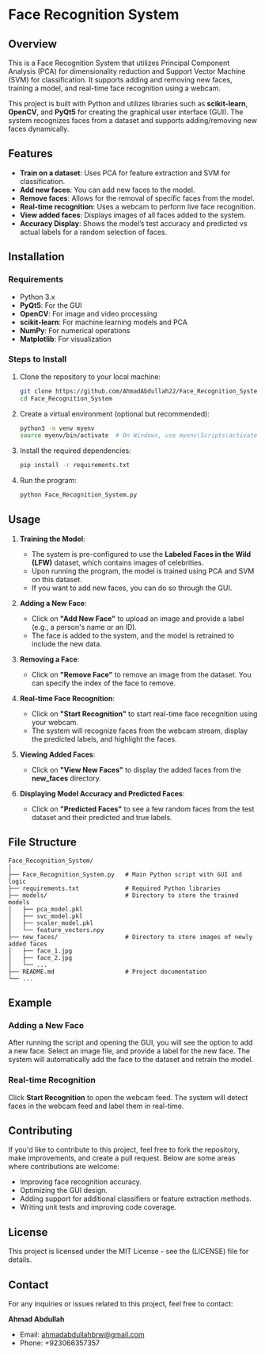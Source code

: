 # Face Recognition System

## Overview
This is a Face Recognition System that utilizes Principal Component Analysis (PCA) for dimensionality reduction and Support Vector Machine (SVM) for classification. It supports adding and removing new faces, training a model, and real-time face recognition using a webcam.

This project is built with Python and utilizes libraries such as **scikit-learn**, **OpenCV**, and **PyQt5** for creating the graphical user interface (GUI). The system recognizes faces from a dataset and supports adding/removing new faces dynamically.

## Features
- **Train on a dataset**: Uses PCA for feature extraction and SVM for classification.
- **Add new faces**: You can add new faces to the model.
- **Remove faces**: Allows for the removal of specific faces from the model.
- **Real-time recognition**: Uses a webcam to perform live face recognition.
- **View added faces**: Displays images of all faces added to the system.
- **Accuracy Display**: Shows the model’s test accuracy and predicted vs actual labels for a random selection of faces.

## Installation

### Requirements
- Python 3.x
- **PyQt5**: For the GUI
- **OpenCV**: For image and video processing
- **scikit-learn**: For machine learning models and PCA
- **NumPy**: For numerical operations
- **Matplotlib**: For visualization

### Steps to Install
1. Clone the repository to your local machine:
   ```bash
   git clone https://github.com/AhmadAbdullah22/Face_Recognition_System.git
   cd Face_Recognition_System
   ```

2. Create a virtual environment (optional but recommended):
   ```bash
   python3 -m venv myenv
   source myenv/bin/activate  # On Windows, use myenv\Scripts\activate
   ```

3. Install the required dependencies:
   ```bash
   pip install -r requirements.txt
   ```

4. Run the program:
   ```bash
   python Face_Recognition_System.py
   ```

## Usage

1. **Training the Model**:
   - The system is pre-configured to use the **Labeled Faces in the Wild (LFW)** dataset, which contains images of celebrities.
   - Upon running the program, the model is trained using PCA and SVM on this dataset.
   - If you want to add new faces, you can do so through the GUI.

2. **Adding a New Face**:
   - Click on **"Add New Face"** to upload an image and provide a label (e.g., a person's name or an ID).
   - The face is added to the system, and the model is retrained to include the new data.

3. **Removing a Face**:
   - Click on **"Remove Face"** to remove an image from the dataset. You can specify the index of the face to remove.

4. **Real-time Face Recognition**:
   - Click on **"Start Recognition"** to start real-time face recognition using your webcam.
   - The system will recognize faces from the webcam stream, display the predicted labels, and highlight the faces.

5. **Viewing Added Faces**:
   - Click on **"View New Faces"** to display the added faces from the **new_faces** directory.

6. **Displaying Model Accuracy and Predicted Faces**:
   - Click on **"Predicted Faces"** to see a few random faces from the test dataset and their predicted and true labels.

## File Structure

```
Face_Recognition_System/
│
├── Face_Recognition_System.py   # Main Python script with GUI and logic
├── requirements.txt             # Required Python libraries
├── models/                      # Directory to store the trained models
│   ├── pca_model.pkl
│   ├── svc_model.pkl
│   ├── scaler_model.pkl
│   └── feature_vectors.npy
├── new_faces/                   # Directory to store images of newly added faces
│   ├── face_1.jpg
│   ├── face_2.jpg
│   └── ...
├── README.md                    # Project documentation
└── ...
```

## Example

### Adding a New Face
After running the script and opening the GUI, you will see the option to add a new face. Select an image file, and provide a label for the new face. The system will automatically add the face to the dataset and retrain the model.

### Real-time Recognition
Click **Start Recognition** to open the webcam feed. The system will detect faces in the webcam feed and label them in real-time.

## Contributing

If you'd like to contribute to this project, feel free to fork the repository, make improvements, and create a pull request. Below are some areas where contributions are welcome:

- Improving face recognition accuracy.
- Optimizing the GUI design.
- Adding support for additional classifiers or feature extraction methods.
- Writing unit tests and improving code coverage.

## License

This project is licensed under the MIT License - see the (LICENSE) file for details.

## Contact

For any inquiries or issues related to this project, feel free to contact:

**Ahmad Abdullah**  
- Email: ahmadabdullahbrw@gmail.com  
- Phone: +923066357357

